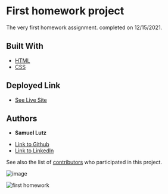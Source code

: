 # First homework project

The very first homework assignment. completed on 12/15/2021.

## Built With

* [HTML](https://developer.mozilla.org/en-US/docs/Web/HTML)
* [CSS](https://developer.mozilla.org/en-US/docs/Web/CSS)

## Deployed Link

* [See Live Site](https://samuellutz.github.io/first-homework/)


## Authors

* **Samuel Lutz** 

- [Link to Github](https://github.com/samuellutz)
- [Link to LinkedIn](https://www.linkedin.com/in/samuel-lutz-77138020b/)

See also the list of [contributors](https://github.com/your/project/contributors) who participated in this project.

![image](https://user-images.githubusercontent.com/91674571/146478125-df2a11b9-a221-41c4-b3f9-3a31b3290e76.png)

![first homework](https://user-images.githubusercontent.com/91674571/146479150-985b1e34-e361-4f49-988f-f5e476cb0a1a.gif)
